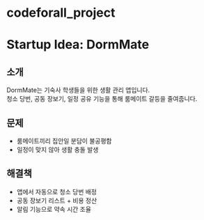# codeforall_project
# Startup Idea: DormMate

## 소개
DormMate는 기숙사 학생들을 위한 생활 관리 앱입니다.  
청소 당번, 공동 장보기, 일정 공유 기능을 통해 룸메이트 갈등을 줄여줍니다.

## 문제
- 룸메이트끼리 집안일 분담이 불공평함
- 일정이 맞지 않아 생활 충돌 발생

## 해결책
- 앱에서 자동으로 청소 당번 배정
- 공동 장보기 리스트 + 비용 정산
- 알림 기능으로 약속 시간 조율
